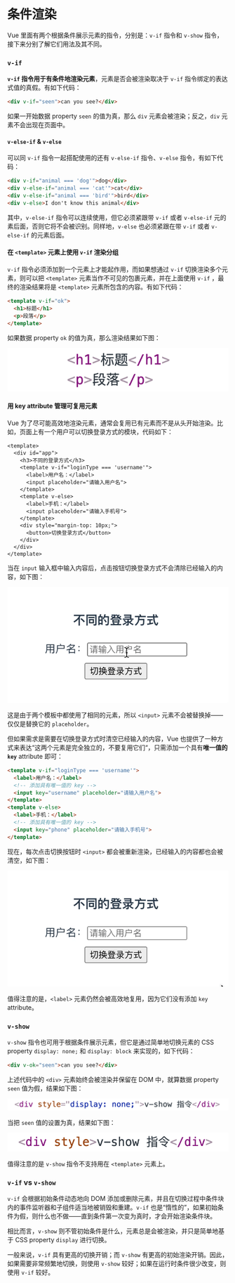 # 条件渲染

Vue 里面有两个根据条件展示元素的指令，分别是：`v-if` 指令和 `v-show` 指令，接下来分别了解它们用法及其不同。

### `v-if`

**`v-if` 指令用于有条件地渲染元素**，元素是否会被渲染取决于 `v-if` 指令绑定的表达式值的真假。有如下代码：

```html
<div v-if="seen">can you see?</div>
```

如果一开始数据 property `seen` 的值为真，那么 `div` 元素会被渲染；反之，`div` 元素不会出现在页面中。

#### `v-else-if` & `v-else`

可以同 `v-if` 指令一起搭配使用的还有 `v-else-if` 指令、`v-else` 指令，有如下代码：

```html
<div v-if="animal === 'dog'">dog</div>
<div v-else-if="animal === 'cat'">cat</div>
<div v-else-if="animal === 'bird'">bird</div>
<div v-else>I don't know this animal</div>
```

其中，`v-else-if` 指令可以连续使用，但它必须紧跟带 `v-if` 或者 `v-else-if` 元的素后面，否则它将不会被识别。同样地，`v-else` 也必须紧跟在带 `v-if` 或者 `v-else-if` 的元素后面。

#### 在 `<template>` 元素上使用 `v-if` 渲染分组

`v-if` 指令必须添加到一个元素上才能起作用，而如果想通过 `v-if` 切换渲染多个元素，则可以把  `<template>` 元素当作不可见的包裹元素，并在上面使用 `v-if` ，最终的渲染结果将是 `<template>` 元素所包含的内容。有如下代码：

```html
<template v-if="ok">
  <h1>标题</h1>
  <p>段落</p>
</template>
```

如果数据 property `ok` 的值为真，那么渲染结果如下图：

![v-if-1](./imgs/v-if-1.png)

#### 用 key attribute 管理可复用元素

Vue 为了尽可能高效地渲染元素，通常会复用已有元素而不是从头开始渲染。比如，页面上有一个用户可以切换登录方式的模块，代码如下：

```vue
<template>
  <div id="app">
    <h3>不同的登录方式</h3>
    <template v-if="loginType === 'username'">
      <label>用户名：</label>
      <input placeholder="请输入用户名">
    </template>
    <template v-else>
      <label>手机：</label>
      <input placeholder="请输入手机号">
    </template>
    <div style="margin-top: 10px;">
      <button>切换登录方式</button>
    </div>
  </div>
</template>
```

当在 `input` 输入框中输入内容后，点击按钮切换登录方式不会清除已经输入的内容，如下图：

![v-if-2](./imgs/v-if-2.gif)

这是由于两个模板中都使用了相同的元素，所以 `<input>` 元素不会被替换掉——仅仅是替换它的 `placeholder`。

但如果需求是需要在切换登录方式时清空已经输入的内容，Vue 也提供了一种方式来表达“这两个元素是完全独立的，不要复用它们“，只需添加一个具有**唯一值的 `key`** attribute 即可：

```html
<template v-if="loginType === 'username'">
  <label>用户名：</label>
  <!-- 添加具有唯一值的 key -->
  <input key="username" placeholder="请输入用户名">
</template>
<template v-else>
  <label>手机：</label>
  <!-- 添加具有唯一值的 key -->
  <input key="phone" placeholder="请输入手机号">
</template>
```

现在，每次点击切换按钮时  `<input>`  都会被重新渲染，已经输入的内容都也会被清空，如下图：

![v-if-3](./imgs/v-if-3.gif)

值得注意的是，`<label>` 元素仍然会被高效地复用，因为它们没有添加 `key` attribute。

### `v-show`

`v-show` 指令也可用于根据条件展示元素，但它是通过简单地切换元素的 CSS property `display: none;` 和 `display: block` 来实现的，如下代码：

```html
<div v-ok="seen">can you see?</div>
```

上述代码中的 `<div>` 元素始终会被渲染并保留在 DOM 中，就算数据 property `seen` 值为假，结果如下图：

![v-show-1](./imgs/v-show-1.png)

当把 `seen` 值的设置为真，结果如下图：

![v-show-2](./imgs/v-show-2.png)

值得注意的是 `v-show` 指令不支持用在 `<template>` 元素上。

### `v-if` vs `v-show`

`v-if` 会根据初始条件动态地向 DOM 添加或删除元素，并且在切换过程中条件块内的事件监听器和子组件适当地被销毁和重建。`v-if` 也是“惰性的”，如果初始条件为假，则什么也不做——直到条件第一次变为真时，才会开始渲染条件块。

相比而言，`v-show` 则不管初始条件是什么，元素总是会被渲染，并只是简单地基于 CSS property `display` 进行切换。

一般来说，`v-if` 具有更高的切换开销；而 `v-show` 有更高的初始渲染开销。因此，如果需要非常频繁地切换，则使用 `v-show` 较好；如果在运行时条件很少改变，则使用 `v-if` 较好。



